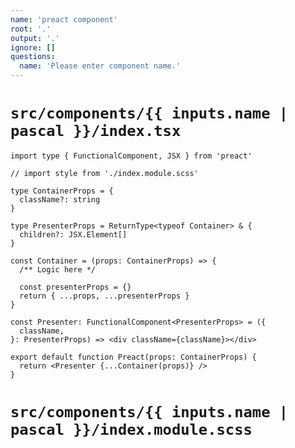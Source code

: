 ```yaml
---
name: 'preact component'
root: '.'
output: '.'
ignore: []
questions:
  name: 'Please enter component name.'
---
```


# `src/components/{{ inputs.name | pascal }}/index.tsx`

```tsx
import type { FunctionalComponent, JSX } from 'preact'

// import style from './index.module.scss'

type ContainerProps = {
  className?: string
}

type PresenterProps = ReturnType<typeof Container> & {
  children?: JSX.Element[]
}

const Container = (props: ContainerProps) => {
  /** Logic here */

  const presenterProps = {}
  return { ...props, ...presenterProps }
}

const Presenter: FunctionalComponent<PresenterProps> = ({
  className,
}: PresenterProps) => <div className={className}></div>

export default function Preact(props: ContainerProps) {
  return <Presenter {...Container(props)} />
}
```

# `src/components/{{ inputs.name | pascal }}/index.module.scss`

```scss

```
